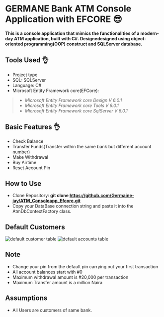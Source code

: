 # GERMANE Bank ATM Console Application with EFCORE 😎
#### This is a console application that mimics the functionalities of a modern-day ATM application, built with C#. Designedesigned using object-oriented programming(OOP) construct and SQLServer database.

## Tools Used 👌
* Project type
* SQL: SQLServer
* Language: C#
* Microsoft Entity Framework core(EFCore):
> - *Microsoft Entity Framework core Design V 6.0.1*
> - *Microsoft Entity Framework core Tools V 6.0.1*
> - *Microsoft Entity Framework core SqlServer V 6.0.1*

## Basic Features 👌
* Check Balance
* Transfer Funds(Transfer within the same bank but different account number)
* Make Withdrawal
* Buy Airtime
* Reset Account Pin

## How to Use
* Clone Repository: **git clone https://github.com/Germaine-jay/ATM_Consoleapp_Efcore.git**
* Copy your DataBase connection string and paste it into the AtmDbContextFactory class.

## Default Customers
![default customer table](../Pictures/tablepic.jpg)
![default accounts table](../Pictures/tablepic2.jpg)

## Note
* Change your pin from the default pin carrying out your first transaction
* All account balances start with #0
* Maximum withdrawal amount is #20,000 per transaction
* Maximum Transfer amount is a million Naira

## Assumptions
* All Users are customers of same bank.
